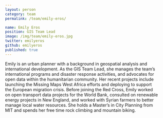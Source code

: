 ```yaml
---
layout: person
category: team
permalink: /team/emily-eros/

name: Emily Eros
position: GIS Team Lead
image: /img/team/emily-eros.jpg
twitter: emilyeros
github: emilyeros
published: true
---
```


Emily is an urban planner with a background in geospatial analysis and international development. As the GIS Team Lead, she manages the team’s international programs and disaster response activities, and advocates for open data within the humanitarian community. Her recent projects include launching the Missing Maps West Africa efforts and deploying to support the European migration crisis. Before joining the Red Cross, Emily worked on open transport data projects for the World Bank, consulted on renewable energy projects in New England, and worked with Syrian farmers to better manage local water resources. She holds a Master’s in City Planning from MIT and spends her free time rock climbing and mountain biking.
